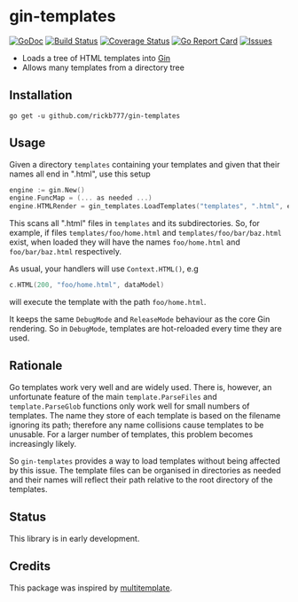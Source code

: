 # gin-templates

[![GoDoc](https://img.shields.io/badge/api-Godoc-blue.svg)](https://pkg.go.dev/github.com/rickb777/gin-templates)
[![Build Status](https://api.travis-ci.org/rickb777/gin-templates.svg?branch=master)](https://travis-ci.org/rickb777/gin-templates/builds)
[![Coverage Status](https://coveralls.io/repos/rickb777/gin-templates/badge.svg?branch=master&service=github)](https://coveralls.io/github/rickb777/gin-templates?branch=master)
[![Go Report Card](https://goreportcard.com/badge/github.com/rickb777/gin-templates)](https://goreportcard.com/report/github.com/rickb777/gin-templates)
[![Issues](https://img.shields.io/github/issues/rickb777/gin-templates.svg)](https://github.com/rickb777/gin-templates/issues)

* Loads a tree of HTML templates into [Gin](https://github.com/gin-gonic/gin)
* Allows many templates from a directory tree

## Installation

    go get -u github.com/rickb777/gin-templates

## Usage

Given a directory `templates` containing your templates and given that their names all end in ".html", use this setup

```go
engine := gin.New()
engine.FuncMap = (... as needed ...)
engine.HTMLRender = gin_templates.LoadTemplates("templates", ".html", engine.FuncMap)
```

This scans all ".html" files in `templates` and its subdirectories. So, for example, if files `templates/foo/home.html` and `templates/foo/bar/baz.html` exist, when loaded they will have the names `foo/home.html` and `foo/bar/baz.html` respectively.

As usual, your handlers will use `Context.HTML()`, e.g

```go
c.HTML(200, "foo/home.html", dataModel)
```
will execute the template with the path `foo/home.html`.

It keeps the same  `DebugMode` and `ReleaseMode` behaviour as the core Gin rendering. So in `DebugMode`, templates are hot-reloaded every time they are used.

## Rationale

Go templates work very well and are widely used. There is, however, an unfortunate feature of the main `template.ParseFiles` and `template.ParseGlob` functions only work well for small numbers of templates. The name they store of each template is based on the filename ignoring its path; therefore any name collisions cause templates to be unusable. For a larger number of templates, this problem becomes increasingly likely.

So `gin-templates` provides a way to load templates without being affected by this issue. The template files can be organised in directories as needed and their names will reflect their path relative to the root directory of the templates.

## Status

This library is in early development.

## Credits

This package was inspired by [multitemplate](https://github.com/gin-contrib/multitemplate).